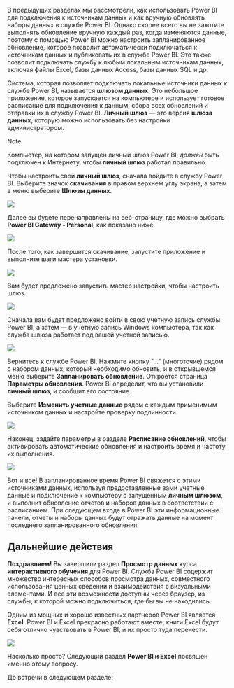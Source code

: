 В предыдущих разделах мы рассмотрели, как использовать Power BI для подключения к источникам данных и как вручную обновлять наборы данных в службе Power BI. Однако скорее всего вы не захотите выполнять обновление вручную каждый раз, когда изменяются данные, поэтому с помощью Power BI можно настроить запланированное обновление, которое позволит автоматически подключаться к источникам данных и публиковать их в службе Power BI. Это также позволит подключать службу к любым локальным источникам данных, включая файлы Excel, базы данных Access, базы данных SQL и др.

Система, которая позволяет подключать локальные источники данных к службе Power BI, называется **шлюзом данных**. Это небольшое приложение, которое запускается на компьютере и использует готовое расписание для подключения к данным, сбора всех обновлений и отправки их в службу Power BI. **Личный шлюз** — это версия **шлюза данных**, которую можно использовать без настройки администратором.

>[!NOTE]
>Компьютер, на котором запущен личный шлюз Power BI, *должен* быть подключен к Интернету, чтобы **личный шлюз** работал правильно.
> 

Чтобы настроить свой **личный шлюз**, сначала войдите в службу Power BI. Выберите значок **скачивания** в правом верхнем углу экрана, а затем в меню выберите **Шлюзы данных**.

![](media/4-6-install-configure-personal-gateway/4-6_1b.png)

Далее вы будете перенаправлены на веб-страницу, где можно выбрать **Power BI Gateway - Personal**, как показано ниже.

![](media/4-6-install-configure-personal-gateway/4-6_2b.png)

После того, как завершится скачивание, запустите приложение и выполните шаги мастера установки.

![](media/4-6-install-configure-personal-gateway/4-6_3a.png)

Вам будет предложено запустить мастер настройки, чтобы настроить шлюз.

![](media/4-6-install-configure-personal-gateway/4-6_3b.png)

Сначала вам будет предложено войти в свою учетную запись службы Power BI, а затем — в учетную запись Windows компьютера, так как служба шлюза работает под вашей учетной записью.

![](media/4-6-install-configure-personal-gateway/4-6_3c.png)

Вернитесь к службе Power BI. Нажмите кнопку "…" (многоточие) рядом с набором данных, который необходимо обновить, и в открывшемся меню выберите **Запланировать обновление**. Откроется страница **Параметры обновления**. Power BI определит, что вы установили **личный шлюз**, и сообщит его состояние.

Выберите **Изменить учетные данные** рядом с каждым применимым источником данных и настройте проверку подлинности.

![](media/4-6-install-configure-personal-gateway/4-6_6.png)

Наконец, задайте параметры в разделе **Расписание обновлений**, чтобы активировать автоматические обновления и настроить время и частоту их выполнения.

![](media/4-6-install-configure-personal-gateway/4-6_7.png)

Вот и все! В запланированное время Power BI свяжется с этими источниками данных, используя предоставленные вами учетные данные и подключение к компьютеру с запущенным **личным шлюзом**, и выполнит обновление отчетов и наборов данных в соответствии с расписанием. При следующем входе в Power BI эти информационные панели, отчеты и наборы данных будут отражать данные на момент последнего запланированного обновления.

## <a name="next-steps"></a>Дальнейшие действия
**Поздравляем!** Вы завершили раздел **Просмотр данных** курса **интерактивного обучения** для Power BI. Служба Power BI содержит множество интересных способов просмотра данных, совместного использования ценных сведений и взаимодействия с визуальными элементами. И все эти возможности доступны через браузер, из службы, к которой можно подключиться, где бы вы не находились.

Одним из мощных и хорошо известных партнеров Power BI является **Excel**. Power BI и Excel прекрасно работают вместе; книги Excel будут себя отлично чувствовать в Power BI, и их просто туда перенести.

![](media/4-6-install-configure-personal-gateway/5-1_1.png)

Насколько просто? Следующий раздел **Power BI и Excel** посвящен именно этому вопросу.

До встречи в следующем разделе!

